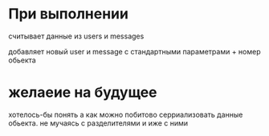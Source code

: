 # При выполнении

считывает данные из users и messages

добавляет новый user и message c стандартными параметрами + номер обьекта

# желаеие на будущее

хотелось-бы понять а как можно побитово серриализовать данные обьекта. не мучаясь с разделителями и иже с ними
